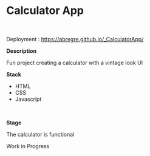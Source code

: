<h1> Calculator App</h1><br>

Deployment : https://abregre.github.io/_CalculatorApp/
<br>

<strong>Description</strong><br>

Fun project creating a calculator with a vintage look UI<br>


<strong>Stack</strong><br>
<ul>
  <li>HTML</li>
  <li>CSS</li>
  <li>Javascript</li>

</ul>
 <br>

<strong>Stage</strong><br>

The calculator is functional

Work in Progress
